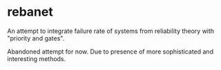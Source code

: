 rebanet
=======

An attempt to integrate failure rate of systems from reliability theory with "priority and gates".

Abandoned attempt for now. Due to presence of more sophisticated and interesting methods.
